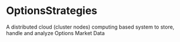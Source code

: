 # OptionsStrategies
A distributed cloud (cluster nodes) computing based system to store, handle and analyze Options Market Data

